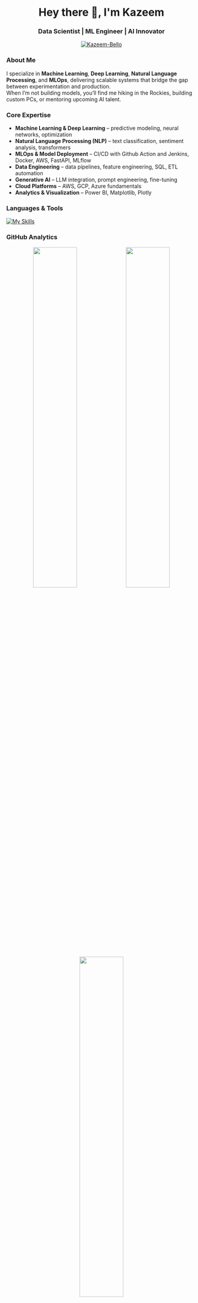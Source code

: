 <h1 align="center">Hey there 👋, I'm Kazeem</h1>
<h3 align="center">Data Scientist | ML Engineer | AI Innovator</h3>
<p align="center">
  <a href="https://github.com/Kazeem-Bello">
    <img src="https://komarev.com/ghpvc/?username=Kazeem-Bello&label=Profile%20views&color=0e75b6&style=flat" alt="Kazeem-Bello" />
  </a>
</p>


### About Me 
I specialize in **Machine Learning**, **Deep Learning**, **Natural Language Processing**, and **MLOps**, delivering scalable systems that bridge the gap between experimentation and production.  
When I’m not building models, you’ll find me hiking in the Rockies, building custom PCs, or mentoring upcoming AI talent.  


### Core Expertise
- **Machine Learning & Deep Learning** – predictive modeling, neural networks, optimization  
- **Natural Language Processing (NLP)** – text classification, sentiment analysis, transformers  
- **MLOps & Model Deployment** – CI/CD with Github Action and Jenkins, Docker, AWS, FastAPI, MLflow  
- **Data Engineering** – data pipelines, feature engineering, SQL, ETL automation  
- **Generative AI** – LLM integration, prompt engineering, fine-tuning  
- **Cloud Platforms** – AWS, GCP, Azure fundamentals  
- **Analytics & Visualization** – Power BI, Matplotlib, Plotly  


### Languages & Tools

[![My Skills](https://skillicons.dev/icons?i=python,pytorch,tensorflow,docker,fastapi,git,mysql,mongodb,linux,aws,html,css,javascript&theme=dark)](https://skillicons.dev)


### GitHub Analytics
<p align="center">
  <img width="48%" src="https://github-readme-stats.vercel.app/api?username=Kazeem-Bello&show_icons=true&theme=tokyonight" />
  <img width="48%" src="https://github-readme-streak-stats.herokuapp.com/?user=Kazeem-Bello&theme=tokyonight" />
  <img width="48%" src="https://github-readme-stats.vercel.app/api/top-langs/?username=Kazeem-Bello&layout=compact&theme=tokyonight" />
</p>


### Connect with Me
<p align="center">
  <a href="https://www.linkedin.com/in/kazeembello/" target="_blank"><img src="https://skillicons.dev/icons?i=linkedin" width="40" height="40" /></a>
  <a href="https://x.com/talinum_b?s=11" target="_blank"><img src="https://skillicons.dev/icons?i=twitter" width="40" height="40" /></a>
  <a href="mailto:bel.kazeem@gmail.com" target="_blank"><img src="https://cdn-icons-png.flaticon.com/512/732/732200.png" width="40" height="40" /></a>
</p>


**“Building ethical, scalable, and human-centric AI — one model at a time.”**
